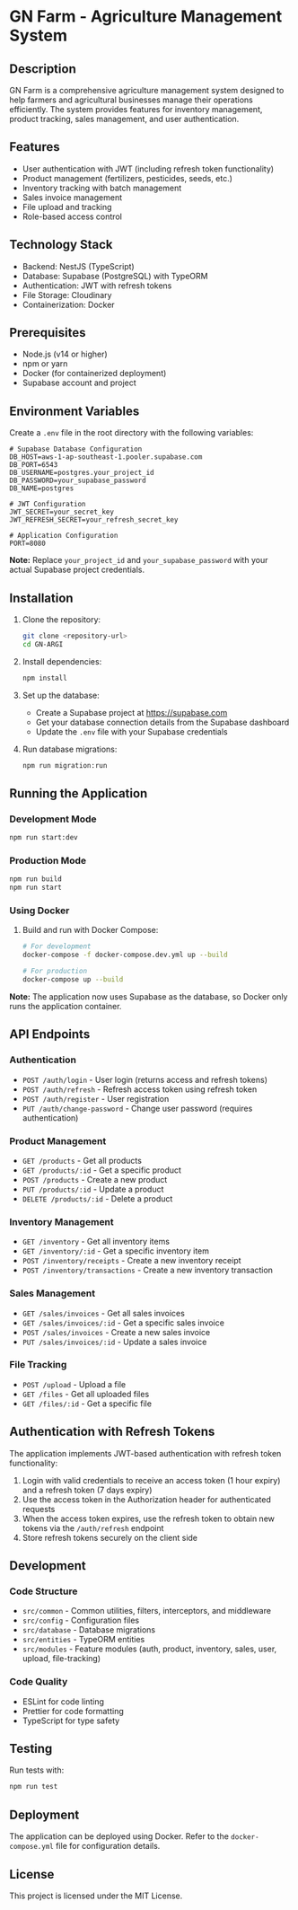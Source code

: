 # GN Farm - Agriculture Management System

## Description

GN Farm is a comprehensive agriculture management system designed to help farmers and agricultural businesses manage their operations efficiently. The system provides features for inventory management, product tracking, sales management, and user authentication.

## Features

- User authentication with JWT (including refresh token functionality)
- Product management (fertilizers, pesticides, seeds, etc.)
- Inventory tracking with batch management
- Sales invoice management
- File upload and tracking
- Role-based access control

## Technology Stack

- Backend: NestJS (TypeScript)
- Database: Supabase (PostgreSQL) with TypeORM
- Authentication: JWT with refresh tokens
- File Storage: Cloudinary
- Containerization: Docker

## Prerequisites

- Node.js (v14 or higher)
- npm or yarn
- Docker (for containerized deployment)
- Supabase account and project

## Environment Variables

Create a `.env` file in the root directory with the following variables:

```env
# Supabase Database Configuration
DB_HOST=aws-1-ap-southeast-1.pooler.supabase.com
DB_PORT=6543
DB_USERNAME=postgres.your_project_id
DB_PASSWORD=your_supabase_password
DB_NAME=postgres

# JWT Configuration
JWT_SECRET=your_secret_key
JWT_REFRESH_SECRET=your_refresh_secret_key

# Application Configuration
PORT=8080
```

**Note:** Replace `your_project_id` and `your_supabase_password` with your actual Supabase project credentials.

## Installation

1. Clone the repository:

   ```bash
   git clone <repository-url>
   cd GN-ARGI
   ```

2. Install dependencies:

   ```bash
   npm install
   ```

3. Set up the database:
   - Create a Supabase project at https://supabase.com
   - Get your database connection details from the Supabase dashboard
   - Update the `.env` file with your Supabase credentials

4. Run database migrations:
   ```bash
   npm run migration:run
   ```

## Running the Application

### Development Mode

```bash
npm run start:dev
```

### Production Mode

```bash
npm run build
npm run start
```

### Using Docker

1. Build and run with Docker Compose:
   ```bash
   # For development
   docker-compose -f docker-compose.dev.yml up --build
   
   # For production
   docker-compose up --build
   ```

**Note:** The application now uses Supabase as the database, so Docker only runs the application container.

## API Endpoints

### Authentication

- `POST /auth/login` - User login (returns access and refresh tokens)
- `POST /auth/refresh` - Refresh access token using refresh token
- `POST /auth/register` - User registration
- `PUT /auth/change-password` - Change user password (requires authentication)

### Product Management

- `GET /products` - Get all products
- `GET /products/:id` - Get a specific product
- `POST /products` - Create a new product
- `PUT /products/:id` - Update a product
- `DELETE /products/:id` - Delete a product

### Inventory Management

- `GET /inventory` - Get all inventory items
- `GET /inventory/:id` - Get a specific inventory item
- `POST /inventory/receipts` - Create a new inventory receipt
- `POST /inventory/transactions` - Create a new inventory transaction

### Sales Management

- `GET /sales/invoices` - Get all sales invoices
- `GET /sales/invoices/:id` - Get a specific sales invoice
- `POST /sales/invoices` - Create a new sales invoice
- `PUT /sales/invoices/:id` - Update a sales invoice

### File Tracking

- `POST /upload` - Upload a file
- `GET /files` - Get all uploaded files
- `GET /files/:id` - Get a specific file

## Authentication with Refresh Tokens

The application implements JWT-based authentication with refresh token functionality:

1. Login with valid credentials to receive an access token (1 hour expiry) and a refresh token (7 days expiry)
2. Use the access token in the Authorization header for authenticated requests
3. When the access token expires, use the refresh token to obtain new tokens via the `/auth/refresh` endpoint
4. Store refresh tokens securely on the client side

## Development

### Code Structure

- `src/common` - Common utilities, filters, interceptors, and middleware
- `src/config` - Configuration files
- `src/database` - Database migrations
- `src/entities` - TypeORM entities
- `src/modules` - Feature modules (auth, product, inventory, sales, user, upload, file-tracking)

### Code Quality

- ESLint for code linting
- Prettier for code formatting
- TypeScript for type safety

## Testing

Run tests with:

```bash
npm run test
```

## Deployment

The application can be deployed using Docker. Refer to the `docker-compose.yml` file for configuration details.

## License

This project is licensed under the MIT License.
